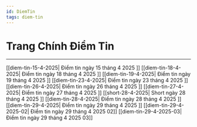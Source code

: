 ```yaml
---
id: DiemTin
tags: diem-tin
---
```


# Trang Chính Điểm Tin

---

[[diem-tin-15-4-2025| Điểm tin ngày 15 tháng 4 2025 ]]
[[diem-tin-18-4-2025| Điểm tin ngày 18 tháng 4 2025 ]]
[[diem-tin-19-4-2025| Điểm tin ngày 19 tháng 4 2025 ]]
[[diem-tin-23-4-2025| Điểm tin ngày 23 tháng 4 2025 ]]
[[diem-tin-26-4-2025| Điểm tin ngày 26 tháng 4 2025 ]]
[[diem-tin-27-4-2025| Điểm tin ngày 27 tháng 4 2025 ]]
[[short-28-4-2025| Short ngày 28 tháng 4 2025 ]]
[[diem-tin-28-4-2025| Điểm tin ngày 28 tháng 4 2025 ]]
[[diem-tin-29-4-2025| Điểm tin ngày 29 tháng 4 2025 ]]
[[diem-tin-29-4-2025-02| Điểm tin ngày 29 tháng 4 2025 02]]
[[diem-tin-29-4-2025-03| Điểm tin ngày 29 tháng 4 2025 03]]





